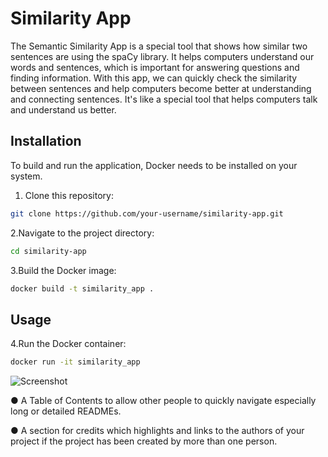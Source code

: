 # Similarity App

The Semantic Similarity App is a special tool that shows how similar two sentences are using the spaCy library. It helps computers understand our words and sentences, which is important for answering questions and finding information. With this app, we can quickly check the similarity between sentences and help computers become better at understanding and connecting sentences. It's like a special tool that helps computers talk and understand us better.

## Installation

To build and run the application, Docker needs to be installed on your system.

1. Clone this repository:

```bash
git clone https://github.com/your-username/similarity-app.git
```
   
2.Navigate to the project directory:
```bash
cd similarity-app
```

3.Build the Docker image:
```bash
docker build -t similarity_app .
```
## Usage
4.Run the Docker container:
```bash
docker run -it similarity_app
```
![Screenshot](Screenshot_semantic/Screenshot%202023-05-17%20at%2013.17.50.png)



● A Table of Contents to allow other people to quickly navigate especially long
or detailed READMEs.


● A section for credits which highlights and links to the authors of your project
if the project has been created by more than one person.
     


 

   
